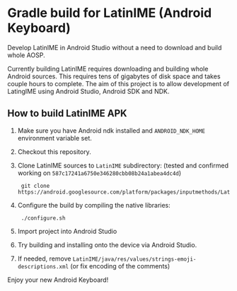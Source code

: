 # Gradle build for LatinIME (Android Keyboard)

Develop LatinIME in Android Studio without a need to download and build whole AOSP.

Currently building LatinIME requires downloading and building whole Android sources.
This requires tens of gigabytes of disk space and takes couple hours to complete.
The aim of this project is to allow development of LatingIME using Android Studio, Android SDK and NDK.

## How to build LatinIME APK

1. Make sure you have Android ndk installed and `ANDROID_NDK_HOME` environment variable set.
1. Checkout this repository.
1. Clone LatinIME sources to `LatinIME` subdirectory: (tested and confirmed working on `587c17241a6750e346280cbb08b24a1abea4dc4d`)

        git clone https://android.googlesource.com/platform/packages/inputmethods/LatinIME
1. Configure the build by compiling the native libraries:

        ./configure.sh
1. Import project into Android Studio
1. Try building and installing onto the device via Android Studio.
1. If needed, remove `LatinIME/java/res/values/strings-emoji-descriptions.xml` (or fix encoding of the comments)

Enjoy your new Android Keyboard!
